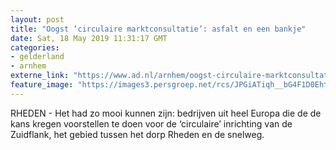 ```yaml
---
layout: post
title: "Oogst ‘circulaire marktconsultatie’: asfalt en een bankje"
date: Sat, 18 May 2019 11:31:17 GMT
categories: 
- gelderland 
- arnhem 
externe_link: "https://www.ad.nl/arnhem/oogst-circulaire-marktconsultatie-asfalt-en-een-bankje~a7fe2858/"
feature_image: "https://images3.persgroep.net/rcs/JPGiATiqh__bG4F1D0Eht_LYOE8/diocontent/119226597/_fitwidth/400/?appId=21791a8992982cd8da851550a453bd7f&quality=0.7"
---
```


RHEDEN - Het had zo mooi kunnen zijn: bedrijven uit heel Europa die de de kans kregen voorstellen te doen voor de ‘circulaire’ inrichting van de Zuidflank, het gebied tussen het dorp Rheden en de snelweg.
